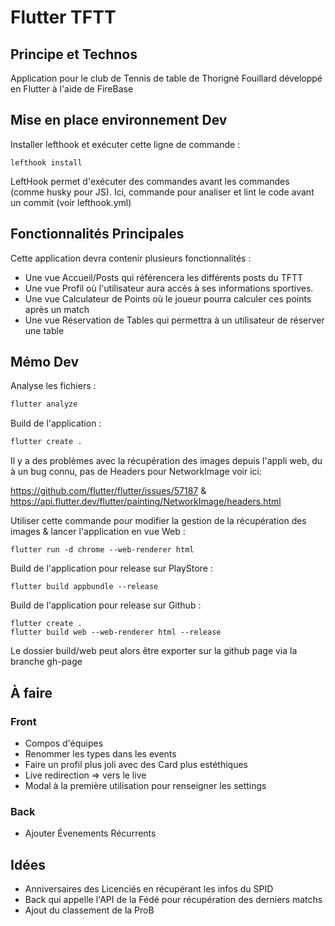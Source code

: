 # Flutter TFTT

## Principe et Technos

Application pour le club de Tennis de table de Thorigné Fouillard développé en Flutter à l'aide de FireBase

## Mise en place environnement Dev

Installer lefthook et exécuter cette ligne de commande :
```
lefthook install
```

LeftHook permet d'exécuter des commandes avant les commandes (comme husky pour JS).
Ici, commande pour analiser et lint le code avant un commit (voir lefthook.yml)

## Fonctionnalités Principales

Cette application devra contenir plusieurs fonctionnalités :
- Une vue Accueil/Posts qui référencera les différents posts du TFTT
- Une vue Profil où l'utilisateur aura accès à ses informations sportives.
- Une vue Calculateur de Points où le joueur pourra calculer ces points après un match
- Une vue Réservation de Tables qui permettra à un utilisateur de réserver une table

## Mémo Dev

Analyse les fichiers :
```sh
flutter analyze
```

Build de l'application :
```sh
flutter create . 
```

Il y a des problèmes avec la récupération des images depuis l'appli web, du à un bug connu, pas de Headers pour NetworkImage voir ici:

https://github.com/flutter/flutter/issues/57187 & https://api.flutter.dev/flutter/painting/NetworkImage/headers.html

Utiliser cette commande pour modifier la gestion de la récupération des images & lancer l'application en vue Web :
```
flutter run -d chrome --web-renderer html
```

Build de l'application pour release sur PlayStore :
```
flutter build appbundle --release
```

Build de l'application pour release sur Github :
```
flutter create .
flutter build web --web-renderer html --release
```
Le dossier build/web peut alors être exporter sur la github page via la branche gh-page

## À faire

### Front

- Compos d'équipes
- Renommer les types dans les events
- Faire un profil plus joli avec des Card plus estéthiques
- Live redirection => vers le live
- Modal à la première utilisation pour renseigner les settings

### Back

- Ajouter Évenements Récurrents

## Idées

- Anniversaires des Licenciés en récupérant les infos du SPID
- Back qui appelle l'API de la Fédé pour récupération des derniers matchs
- Ajout du classement de la ProB